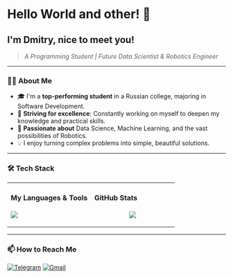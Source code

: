 # Hello World and other! 👋

## I'm Dmitry, nice to meet you!

> *A Programming Student | Future Data Scientist & Robotics Engineer*

---

### 🧑‍💻 About Me

*   🎓 I'm a **top-performing student** in a Russian college, majoring in Software Development.
*   🚀 **Striving for excellence**: Constantly working on myself to deepen my knowledge and practical skills.
*   🧠 **Passionate about** Data Science, Machine Learning, and the vast possibilities of Robotics.
*   💡 I enjoy turning complex problems into simple, beautiful solutions.

---

### 🛠️ Tech Stack

<table>
  <tr>
    <td width="50%">
      <h4>My Languages & Tools</h4>
      <p align="left">
        <img src="https://skillicons.dev/icons?i=py,go,c,cpp,ubuntu,vscode&perline=3" />
      </p>
    </td>
    <td width="50%">
      <h4>GitHub Stats</h4>
      <p align="center">
        <img src="https://github-readme-stats.vercel.app/api?username=V01D-4-M3&show_icons=true&theme=dark&hide_border=true&bg_color=00000000" />
      </p>
    </td>
  </tr>
</table>

---

### 📫 How to Reach Me
[![Telegram](https://img.icons8.com/?size=50&id=103814&format=png&color=000000)](https://t.me/thats_me_pop_the_champagne)
[![Gmail](https://img.icons8.com/?size=50&id=42916&format=png&color=000000)](mailto:tda.w51146@gmail.com)